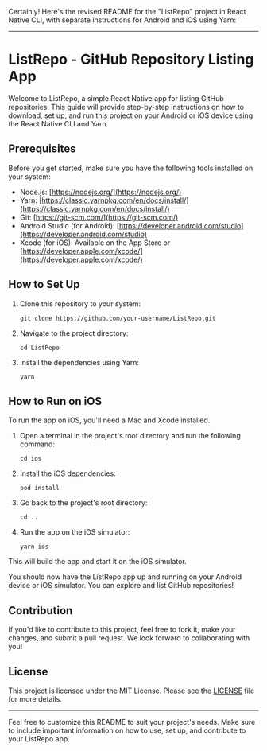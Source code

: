 Certainly! Here's the revised README for the "ListRepo" project in React Native CLI, with separate instructions for Android and iOS using Yarn:

---

# ListRepo - GitHub Repository Listing App

Welcome to ListRepo, a simple React Native app for listing GitHub repositories. This guide will provide step-by-step instructions on how to download, set up, and run this project on your Android or iOS device using the React Native CLI and Yarn.

## Prerequisites

Before you get started, make sure you have the following tools installed on your system:

- Node.js: [https://nodejs.org/](https://nodejs.org/)
- Yarn: [https://classic.yarnpkg.com/en/docs/install/](https://classic.yarnpkg.com/en/docs/install/)
- Git: [https://git-scm.com/](https://git-scm.com/)
- Android Studio (for Android): [https://developer.android.com/studio](https://developer.android.com/studio)
- Xcode (for iOS): Available on the App Store or [https://developer.apple.com/xcode/](https://developer.apple.com/xcode/)

## How to Set Up

1. Clone this repository to your system:

   ```
   git clone https://github.com/your-username/ListRepo.git
   ```

2. Navigate to the project directory:

   ```
   cd ListRepo
   ```

3. Install the dependencies using Yarn:

   ```
   yarn
   ```

## How to Run on iOS

To run the app on iOS, you'll need a Mac and Xcode installed.

1. Open a terminal in the project's root directory and run the following command:

   ```
   cd ios
   ```

2. Install the iOS dependencies:

   ```
   pod install
   ```

3. Go back to the project's root directory:

   ```
   cd ..
   ```

4. Run the app on the iOS simulator:

   ```
   yarn ios
   ```

This will build the app and start it on the iOS simulator.

You should now have the ListRepo app up and running on your Android device or iOS simulator. You can explore and list GitHub repositories!

## Contribution

If you'd like to contribute to this project, feel free to fork it, make your changes, and submit a pull request. We look forward to collaborating with you!

## License

This project is licensed under the MIT License. Please see the [LICENSE](LICENSE) file for more details.

---

Feel free to customize this README to suit your project's needs. Make sure to include important information on how to use, set up, and contribute to your ListRepo app.
